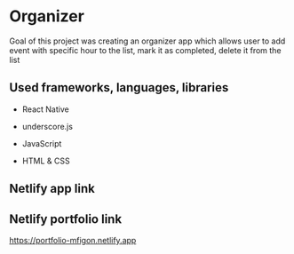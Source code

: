 # Organizer

Goal of this project was creating an organizer app which allows user to add event with specific hour to the list, mark it as completed, delete it from the list

## Used frameworks, languages, libraries

* React Native

* underscore.js

* JavaScript

* HTML & CSS

## Netlify app link


## Netlify portfolio link

https://portfolio-mfigon.netlify.app